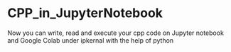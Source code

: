 # CPP_in_JupyterNotebook
Now you can write, read and execute your cpp code on Jupyter notebook and Google Colab under ipkernal with the help of python
